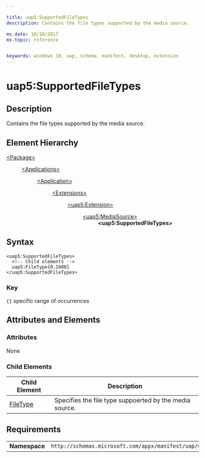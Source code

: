 ```yaml
---

title: uap5:SupportedFileTypes
description: Contains the file types supported by the media source.

ms.date: 10/10/2017
ms.topic: reference


keywords: windows 10, uwp, schema, manifest, desktop, extension 
---
```


# uap5:SupportedFileTypes

## Description
Contains the file types supported by the media source.

## Element Hierarchy
<dl>
<dt><a href="element-package.md">&lt;Package&gt;</a></dt>
<dd>
<dl>
<dt><a href="element-applications.md">&lt;Applications&gt;</a></dt>
<dd>
<dl>
<dt><a href="element-application.md">&lt;Application&gt;</a></dt>
<dd>
<dl>
<dt><a href="element-1-extensions.md">&lt;Extensions&gt;</a></dt>
<dd>
<dl>
<dt><a href="element-uap5-extension.md">&lt;uap5:Extension&gt;</a></dt>
<dd>
<dl>
<dt><a href="element-uap5-mediasource.md">&lt;uap5:MediaSource&gt;</a></dt>
<dd><b>&lt;uap5:SupportedFileTypes&gt;</b></dd>
</dl>
</dd>
</dl>
</dd>
</dl>
</dd>
</dl>
</dd>
</dl>
</dd>
</dl>

## Syntax
```syntax
<uap5:SupportedFileTypes>   
  <!-- Child elements -->
  uap5:FileType{0,1000}
</uap5:SupportedFileTypes>
```

### Key
`{}` specific range of occurrences

## Attributes and Elements

### Attributes
None

### Child Elements

| Child Element | Description |
|---------------|-------------|
| [FileType](element-uap5-filetype.md) | Specifies the file type suppoerted by the media source. |


## Requirements

|               |                                                             |
|---------------|-------------------------------------------------------------|
| **Namespace** | `http://schemas.microsoft.com/appx/manifest/uap/windows10/5` |

